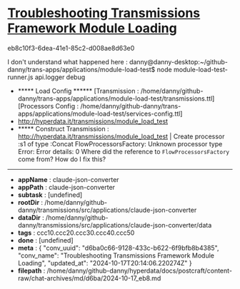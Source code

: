 # [Troubleshooting Transmissions Framework Module Loading](https://claude.ai/chat/d6ba0c66-9128-433c-b622-6f9bfb8b4385)

eb8c10f3-6dea-41e1-85c2-d008ae8d63e0

I don't understand what happened here :
danny@danny-desktop:~/github-danny/trans-apps/applications/module-load-test$ node module-load-test-runner.js 
 api.logger debug
+ ***** Load Config ******
[Transmission : /home/danny/github-danny/trans-apps/applications/module-load-test/transmissions.ttl]
[Processors Config : /home/danny/github-danny/trans-apps/applications/module-load-test/services-config.ttl]
+ http://hyperdata.it/transmissions/module_load_test
+ ***** Construct Transmission :  <http://hyperdata.it/transmissions/module_load_test>
| Create processor :s1 of type :Concat
FlowProcessorsFactory: Unknown processor type
Error:
Error details:
0
Where did the reference to `FlowProcessorsFactory` come from? How do I fix this?

---

* **appName** : claude-json-converter
* **appPath** : claude-json-converter
* **subtask** : [undefined]
* **rootDir** : /home/danny/github-danny/transmissions/src/applications/claude-json-converter
* **dataDir** : /home/danny/github-danny/transmissions/src/applications/claude-json-converter/data
* **tags** : ccc10.ccc20.ccc30.ccc40.ccc50
* **done** : [undefined]
* **meta** : {
  "conv_uuid": "d6ba0c66-9128-433c-b622-6f9bfb8b4385",
  "conv_name": "Troubleshooting Transmissions Framework Module Loading",
  "updated_at": "2024-10-17T20:14:06.220274Z"
}
* **filepath** : /home/danny/github-danny/hyperdata/docs/postcraft/content-raw/chat-archives/md/d6ba/2024-10-17_eb8.md